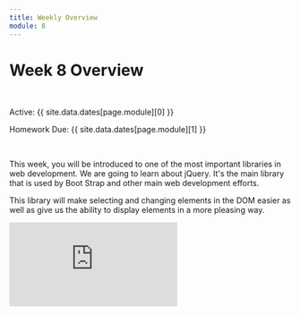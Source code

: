 ```yaml
---
title: Weekly Overview
module: 8
---
```


# Week 8 Overview <br />


<br />


Active: {{ site.data.dates[page.module][0] }}

Homework Due: {{ site.data.dates[page.module][1] }}


<br />


This week, you will be introduced to one of the most important libraries in web development.  We are going to learn about jQuery.  It's the main library that is used by Boot Strap and other main web development efforts.  

This library will make selecting and changing elements in the DOM easier as well as give us the ability to display elements in a more pleasing way.

<div class="embed-responsive embed-responsive-16by9"><iframe class="embed-responsive-item" src="https://www.youtube.com/embed/7jk4k7BylXo" frameborder="0" allowfullscreen></iframe></div>
